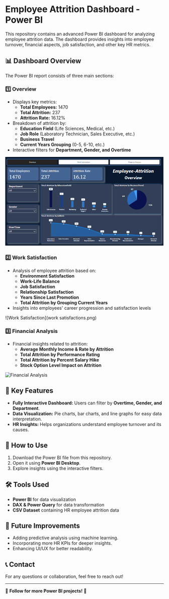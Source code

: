 # Employee Attrition Dashboard - Power BI

This repository contains an advanced Power BI dashboard for analyzing employee attrition data. The dashboard provides insights into employee turnover, financial aspects, job satisfaction, and other key HR metrics.

## 📊 Dashboard Overview
The Power BI report consists of three main sections:

### 1️⃣ Overview
- Displays key metrics:
  - **Total Employees:** 1470
  - **Total Attrition:** 237
  - **Attrition Rate:** 16.12%
- Breakdown of attrition by:
  - **Education Field** (Life Sciences, Medical, etc.)
  - **Job Role** (Laboratory Technician, Sales Executive, etc.)
  - **Business Travel**
  - **Current Years Grouping** (0-5, 6-10, etc.)
- Interactive filters for **Department, Gender, and Overtime**

![Overview](Pictures/Overview.png)

### 2️⃣ Work Satisfaction
- Analysis of employee attrition based on:
  - **Environment Satisfaction**
  - **Work-Life Balance**
  - **Job Satisfaction**
  - **Relationship Satisfaction**
  - **Years Since Last Promotion**
  - **Total Attrition by Grouping Current Years**
- Insights into employees' career progression and satisfaction levels

![Work Satisfaction](work satisfactions.png)

### 3️⃣ Financial Analysis
- Financial insights related to attrition:
  - **Average Monthly Income & Rate by Attrition**
  - **Total Attrition by Performance Rating**
  - **Total Attrition by Percent Salary Hike**
  - **Stock Option Level Impact on Attrition**

![Financial Analysis](financial.png)

## 🎯 Key Features
- **Fully Interactive Dashboard:** Users can filter by **Overtime, Gender, and Department**.
- **Data Visualization:** Pie charts, bar charts, and line graphs for easy data interpretation.
- **HR Insights:** Helps organizations understand employee turnover and its causes.

## 🚀 How to Use
1. Download the Power BI file from this repository.
2. Open it using **Power BI Desktop**.
3. Explore insights using the interactive filters.

## 🛠️ Tools Used
- **Power BI** for data visualization
- **DAX & Power Query** for data transformation
- **CSV Dataset** containing HR employee attrition data

## 📌 Future Improvements
- Adding predictive analysis using machine learning.
- Incorporating more HR KPIs for deeper insights.
- Enhancing UI/UX for better readability.

## 📞 Contact
For any questions or collaboration, feel free to reach out!

---

🔗 **Follow for more Power BI projects!** 🚀

